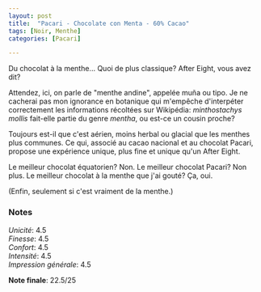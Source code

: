 ```yaml
---
layout: post
title:  "Pacari - Chocolate con Menta - 60% Cacao"
tags: [Noir, Menthe] 
categories: [Pacari]

---
```


Du chocolat à la menthe... Quoi de plus classique? After Eight, vous avez dit?

Attendez, ici, on parle de "menthe andine", appelée muña ou tipo. Je ne cacherai pas mon ignorance en botanique qui m'empêche d'interpéter correctement les informations récoltées sur Wikipédia: _minthostachys mollis_ fait-elle partie du genre _mentha_, ou est-ce un cousin proche? 

Toujours est-il que c'est aérien, moins herbal ou glacial que les menthes plus communes. Ce qui, associé au cacao nacional et au chocolat Pacari, propose une expérience unique, plus fine et unique qu'un After Eight.

Le meilleur chocolat équatorien? Non.
Le meilleur chocolat Pacari? Non plus.
Le meilleur chocolat à la menthe que j'ai gouté? Ça, oui.

(Enfin, seulement si c'est vraiment de la menthe.)


### Notes

_Unicité_: 4.5  
_Finesse_: 4.5  
_Confort_: 4.5  
_Intensité_: 4.5  
_Impression générale_: 4.5

**Note finale**: 22.5/25